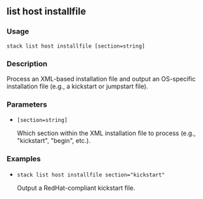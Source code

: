 ## list host installfile

### Usage

`stack list host installfile [section=string]`

### Description

Process an XML-based installation file and output an OS-specific
	installation file (e.g., a kickstart or jumpstart file).

### Parameters
* `[section=string]`

   Which section within the XML installation file to process (e.g.,
	"kickstart", "begin", etc.).

### Examples

* `stack list host installfile section="kickstart"`

   Output a RedHat-compliant kickstart file.



